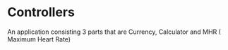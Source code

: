 # Controllers
An application consisting 3 parts that are Currency, Calculator and MHR ( Maximum Heart Rate)


